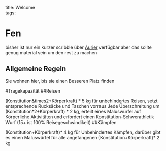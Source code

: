 title: Welcome  
tags:   
# Fen

bisher ist nur ein kurzer scribble über [Aurier](/3d10/aurier) verfügbar aber das sollte genug material sein um den rest zu machen

## Allgemeine Regeln

Sie wohnen hier, bis sie einen Besseren Platz finden

#Tragekapazität
##Reisen

(Konstitution&times2+Körperkraft) \* 5 kg für unbehindertes Reisen, setzt entsprechende Rucksäcke und Taschen vorraus Jede Überschreitung um (Konstitution*2+Körperkraft) * 2 kg, erteilt eines Maluswürfel auf Körperliche Aktivitäten und erfordert einen Konstitution-Schwerathletik Wurf (15+ ist 100% Reisegeschwindikeit)
##Kämpfen

(Konstitution+Körperkraft)* 4 kg für Unbehindertes Kämpfen, darüber gibt es einen Maluswürfel für alle angefangenen (Konstitution+Körperkraft)* 2 kg
